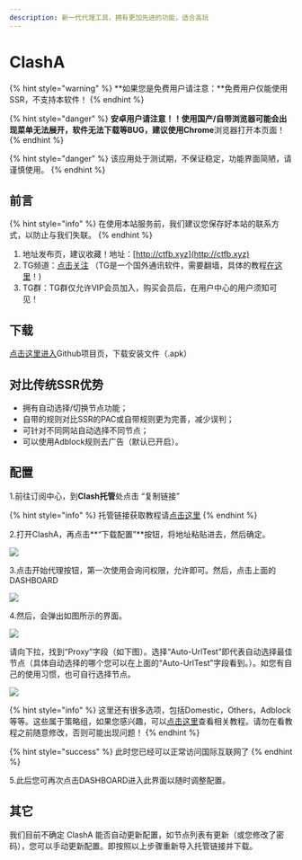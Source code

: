 ```yaml
---
description: 新一代代理工具，拥有更加先进的功能，适合高玩
---
```


# ClashA

{% hint style="warning" %}
**如果您是免费用户请注意：**免费用户仅能使用SSR，不支持本软件！
{% endhint %}

{% hint style="danger" %}
**安卓用户请注意！！**使用国产/自带浏览器可能会出现菜单无法展开，软件无法下载等BUG，建议使用**Chrome**浏览器打开本页面！
{% endhint %}

{% hint style="danger" %}
该应用处于测试期，不保证稳定，功能界面简陋，请谨慎使用。
{% endhint %}

## 前言

{% hint style="info" %}
在使用本站服务前，我们建议您保存好本站的联系方式，以防止与我们失联。
{% endhint %}

1. 地址发布页，建议收藏！地址：[http://ctfb.xyz](http://ctfb.xyz)
2. TG频道：[点击关注](https://t.me/cctcloud) （TG是一个国外通讯软件，需要翻墙，具体的教程[在这里](../../advanced/telegram.md)！\)
3. TG群：TG群仅允许VIP会员加入，购买会员后，在用户中心的用户须知可见！

## 下载

[点击这里进入](https://github.com/ccg2018/ClashA/releases)Github项目页，下载安装文件（.apk）

## 对比传统SSR优势

* 拥有自动选择/切换节点功能；
* 自带的规则对比SSR的PAC或自带规则更为完善，减少误判；
* 可针对不同网站自动选择不同节点；
* 可以使用Adblock规则去广告（默认已开启）。

## 配置

1.前往订阅中心，到**Clash托管**处点击 “复制链接”

{% hint style="info" %}
托管链接获取教程请[点击这里](../../panel.md#ding-yue-tuo-guan-lian-jie)
{% endhint %}

2.打开ClashA，再点击**“下载配置”**按钮，将地址粘贴进去，然后确定。

![](../../.gitbook/assets/screenshot_20190611-141609.jpg)

3.点击开始代理按钮，第一次使用会询问权限，允许即可。然后，点击上面的DASHBOARD

![](../../.gitbook/assets/snipaste_2019-06-11_14-52-21.png)

4.然后，会弹出如图所示的界面。

![](../../.gitbook/assets/screenshot_20190611-141625.jpg)

请向下拉，找到“Proxy”字段（如下图）。选择“Auto-UrlTest”即代表自动选择最佳节点（具体自动选择的哪个您可以在上面的“Auto-UrlTest”字段看到。）。如您有自己的使用习惯，也可自行选择节点。

![](../../.gitbook/assets/snipaste_2019-06-11_14-55-31.png)

{% hint style="info" %}
这里还有很多选项，包括Domestic，Others，Adblock等等。这些属于策略组，如果您感兴趣，可以[点击这里](../../advanced/rules.md)查看相关教程。请勿在看教程之前随意修改，否则可能出现问题！
{% endhint %}

{% hint style="success" %}
此时您已经可以正常访问国际互联网了
{% endhint %}

5.此后您可再次点击DASHBOARD进入此界面以随时调整配置。

## 其它

我们目前不确定 ClashA 能否自动更新配置，如节点列表有更新（或您修改了密码），您可以手动更新配置。即按照以上步骤重新导入托管链接并下载。

